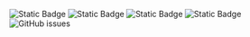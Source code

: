 ![Static Badge](https://img.shields.io/badge/blacklists-61-000000) ![Static Badge](https://img.shields.io/badge/blacklisted-2981821-cc0000) ![Static Badge](https://img.shields.io/badge/whitelisted-2254-00CC00) ![Static Badge](https://img.shields.io/badge/streaming_blacklist-28107-000000) ![GitHub issues](https://img.shields.io/github/issues/fabriziosalmi/blacklists)
